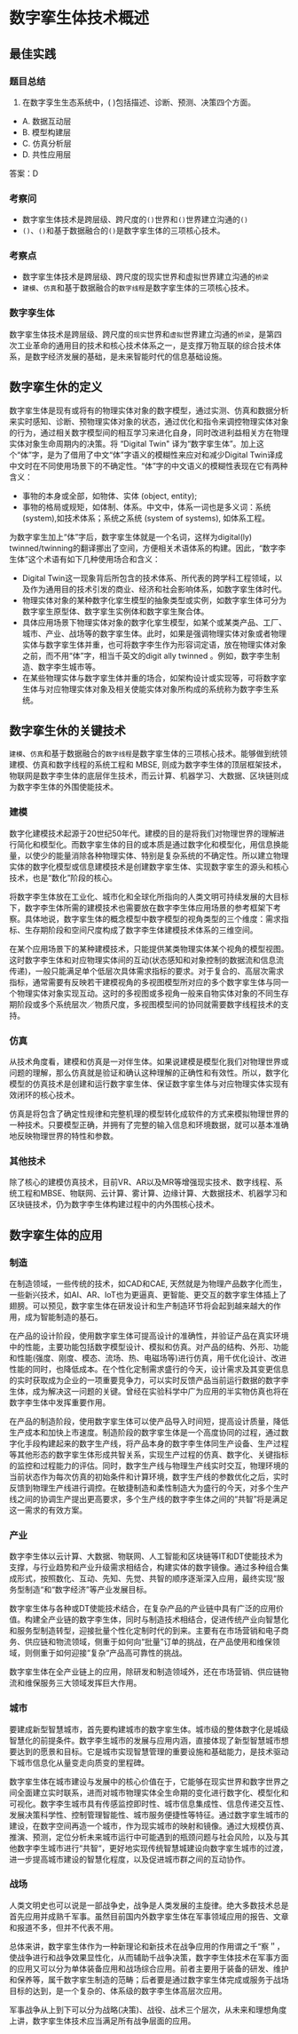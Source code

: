 # 数字挛生体技术概述

## 最佳实践

### 题目总结

1. 在数字孪生生态系统中，( )包括描述、诊断、预测、决策四个方面。

- A. 数据互动层
- B. 模型构建层
- C. 仿真分析层
- D. 共性应用层

答案：D

### 考察问

- 数字挛生体技术是跨层级、跨尺度的`()`世界和`()`世界建立沟通的`()`
- `()`、`()`和基于数据融合的`()`是数字挛生体的三项核心技术。

### 考察点

- 数字挛生体技术是跨层级、跨尺度的现实世界和虚拟世界建立沟通的`桥梁`
- `建模`、`仿真`和基于数据融合的`数字线程`是数字挛生体的三项核心技术。

### 数字孪生体

数字挛生体技术是跨层级、跨尺度的`现实`世界和`虚拟`世界建立沟通的`桥梁`，是第四次工业革命的通用目的技术和核心技术体系之一，是支撑万物互联的综合技术体系，是数字经济发展的基础，是未来智能时代的信息基础设施。

## 数字挛生休的定义

数字挛生体是现有或将有的物理实体对象的数字模型，通过实测、仿真和数据分析来实时感知、诊断、预物理实体对象的状态，通过优化和指令来调控物理实体对象的行为，通过相关数字模型间的相互学习来进化自身，同时改进利益相关方在物理实体对象生命周期内的决策。将 “Digital Twin" 译为“数字挛生体”。加上这个“体”字，是为了借用了中文“体”字语义的模糊性来应对和减少Digital Twin译成中文时在不同使用场景下的不确定性。“体”字的中文语义的模糊性表现在它有两种含义：

- 事物的本身或全部，如物体、实体 (object, entity);
- 事物的格局或规矩，如体制、体系。中文中，体系一词也是多义词：系统(system),如技术体系；系统之系统 (system of systems), 如体系工程。

为数字挛生加上“体”字后，数字挛生体就是一个名词，这样为digital(ly) twinned/twinning的翻译挪出了空间，方便相关术语体系的构建。因此，“数字李生体”这个术语有如下几种使用场合和含义：

- Digital Twin这一现象背后所包含的技术体系、所代表的跨学科工程领域，以及作为通用目的技术引发的商业、经济和社会影响体系，如数字挛生体时代。
- 物理实体对象的某种数字化挛生模型的抽象类型或实例，如数字挛生体可分为数字挛生原型体、数字挛生实例体和数字挛生聚合体。
- 具体应用场景下物理实体对象的数字化挛生模型，如某个或某类产品、工厂、城市、产业、战场等的数字挛生体。此时，如果是强调物理实体对象或者物理实体与数字挛生体并重，也可将数字李生作为形容词定语，放在物理实体对象之前，而不用“体”字，相当千英文的digit ally twinned 。例如，数字李生制造、数字李生城市等。
- 在某些物理实体与数字挛生体并重的场合，如架构设计或实现等，可将数字挛生体与对应物理实体对象及相关使能实体对象所构成的系统称为数字李生系统。

## 数字挛生休的关键技术

`建模`、`仿真`和基于数据融合的`数字线程`是数字挛生体的三项核心技术。能够做到统领建模、仿真和数字线程的系统工程和 MBSE, 则成为数字李生体的顶层框架技术，物联网是数字李生体的底层伴生技术，而云计算、机器学习、大数据、区块链则成为数字李生体的外围使能技术。

### 建模

数字化建模技术起源于20世纪50年代。建模的目的是将我们对物理世界的理解进行简化和模型化。而数字挛生体的目的或本质是通过数字化和模型化，用信息换能量，以使少的能量消除各种物理实体、特别是复杂系统的不确定性。所以建立物理实体的数字化模型或信息建模技术是创建数字挛生体、实现数字挛生的源头和核心技术，也是“数化”阶段的核心。

将数字李生体放在工业化、城市化和全球化所指向的人类文明可持续发展的大目标下，数字李生体所需的建模技术也需要放在数字李生体应用场景的参考框架下考察。具体地说，数字挛生体的概念模型中数字模型的视角类型的三个维度：需求指标、生存期阶段和空间尺度构成了数字李生体建模技术体系的三维空间。

在某个应用场景下的某种建模技术，只能提供某类物理实体某个视角的模型视图。这时数字李生体和对应物理实体间的互动(状态感知和对象控制的数据流和信息流传递)，一般只能满足单个低层次具体需求指标的要求。对于复合的、高层次需求指标，通常需要有反映若干建模视角的多视图模型所对应的多个数字挛生体与同一个物理实体对象实现互动。这时的多视图或多视角一般来自物实体对象的不同生存期阶段或多个系统层次／物质尺度，多视图模型间的协同就需要数字线程技术的支持。

### 仿真

从技术角度看，建模和仿真是一对伴生体。如果说建模是模型化我们对物理世界或问题的理解，那么仿真就是验证和确认这种理解的正确性和有效性。所以，数字化模型的仿真技术是创建和运行数字挛生体、保证数字挛生体与对应物理实体实现有效闭环的核心技术。

仿真是将包含了确定性规律和完整机理的模型转化成软件的方式来模拟物理世界的一种技术。只要模型正确，并拥有了完整的输入信息和环境数据，就可以基本准确地反映物理世界的特性和参数。

### 其他技术

除了核心的建模仿真技术，目前VR、AR以及MR等增强现实技术、数字线程、系统工程和MBSE、物联网、云计算、雾计算、边缘计算、大数据技术、机器学习和区块链技术，仍为数字李生体构建过程中的内外围核心技术。

## 数字挛生体的应用

### 制造

在制造领域，一些传统的技术，如CAD和CAE, 天然就是为物理产品数字化而生，一些新兴技术，如AI、AR、IoT也为更逼真、更智能、更交互的数字挛生体插上了翅膀。可以预见，数字挛生体在研发设计和生产制造环节将会起到越来越大的作用，成为智能制造的基石。

在产品的设计阶段，使用数字挛生体可提高设计的准确性，并验证产品在真实环境中的性能，主要功能包括数字模型设计、模拟和仿真。对产品的结构、外形、功能和性能(强度、刚度、模态、流场、热、电磁场等)进行仿真，用千优化设计、改进性能的同时，也降低成本。在个性化定制需求盛行的今天，设计需求及其变更信息的实时获取成为企业的一项重要竞争力，可以实时反馈产品当前运行数据的数字李生体，成为解决这一问题的关键。曾经在实验科学中广为应用的半实物仿真也将在数字李生体中发挥重要作用。

在产品的制造阶段，使用数字挛生体可以使产品导入时间短，提高设计质量，降低生产成本和加快上市速度。制造阶段的数字挛生体是一个高度协同的过程，通过数字化手段构建起来的数字生产线，将产品本身的数字李生体同生产设备、生产过程等其他形态的数字挛生体形成共智关系，实现生产过程的仿真、数字化、关键指标的监控和过程能力的评估。同时，数字生产线与物理生产线实时交互，物理环境的当前状态作为每次仿真的初始条件和计算环境，数字生产线的参数优化之后，实时反馈到物理生产线进行调控。在敏捷制造和柔性制造大为盛行的今天，对多个生产线之间的协调生产提出更高要求，多个生产线的数字李生体之间的“共智”将是满足这一需求的有效方案。

### 产业

数字李生体以云计算、大数据、物联网、人工智能和区块链等IT和DT使能技术为支撑，与行业趋势和产业升级需求相结合，构建实体的数字镜像。通过多种组合集成形式，按照数化、互动、先知、先觉、共智的顺序逐渐深入应用，最终实现“服务型制造“和“数字经济”等产业发展目标。

数字挛生体与各种或DT使能技术结合，在复杂产品的产业链中具有广泛的应用价值。构建全产业链的数字李生体，同时与制造技术相结合，促进传统产业向智慧化和服务型制造转型，迎接批量个性化定制时代的到来。主要有在市场营销和电子商务、供应链和物流领域，侧重于如何向“批量”订单的挑战，在产品使用和维保领域，则侧重于如何迎接“复杂“产品高可靠性的挑战。

数字挛生体在全产业链上的应用，除研发和制造领域外，还在市场营销、供应链物流和维保服务三大领域发挥巨大作用。

### 城市

要建成新型智慧城市，首先要构建城市的数字挛生体。城市级的整体数字化是城级智慧化的前提条件。数字李生城市的发展与应用内涵，直接体现了新型智慧城市想要达到的愿景和目标。它是城市实现智慧管理的重要设施和基础能力，是技术驱动下城市信息化从量变走向质变的里程碑。

数字挛生体在城市建设与发展中的核心价值在于，它能够在现实世界和数字世界之间全面建立实时联系，进而对城市物理实体全生命期的变化进行数字化、模型化和可视化。数字李生城市具有传感监控即时性、城市信息集成性、信息传递交互性、发展决策科学性、控制管理智能性、城市服务便捷性等特征。通过数字挛生城市的建设，在数字空间再造一个城市，作为现实城市的映射和镜像。通过大规模仿真、推演、预测，定位分析未来城市运行中可能遇到的瓶颈问题与社会风险，以及与其他数字李生城市进行“共智“，更好地实现传统智慧城建设向数字挛生城市的过渡，进一步提高城市建设的智慧化程度，以及促进城市群之间的互动协作。

### 战场

人类文明史也可以说是一部战争史，战争是人类发展的主旋律。绝大多数技术总是首先应用并成熟千军事。虽然目前国内外数字挛生体在军事领域应用的报告、文章和报道不多，但并不代表不用。

总体来讲，数字挛生体作为一种新理论和新技术在战争应用的作用谓之千“察＂，使战争进行和战争效果显性化，从而辅助千战争决策，数字李生体技术在军事方面的应用又可以分为单体装备应用和战场综合应用。前者主要用于装备的研发、维护和保养等，属千数字挛生制造的范畴；后者要是通过数字挛生体完成或服务于战场目标的达到，是一个复杂的、体系级的数字李生体高层次应用。

军事战争从上到下可以分为战略(决策)、战役、战术三个层次，从未来和理想角度上讲，数字挛生体技术应当满足所有战争层面的应用。

